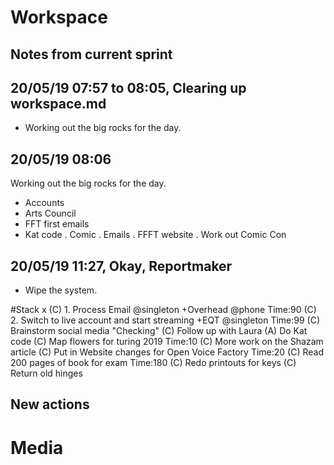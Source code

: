# Workspace 
##  Notes from current sprint 



## 20/05/19 07:57 to 08:05, Clearing up workspace.md 
* Working out the big rocks for the day. 

## 20/05/19 08:06 
Working out the big rocks for the day. 
* Accounts 
* Arts Council 
* FFT first emails 
* Kat code 
. Comic 
. Emails 
. FFFT website 
. Work out Comic Con 


## 20/05/19 11:27, Okay, Reportmaker 
* Wipe the system. 





#Stack 
x (C) 1. Process Email @singleton +Overhead @phone  Time:90
(C) 2. Switch to live account and start streaming +EQT @singleton Time:99
(C) Brainstorm social media "Checking" 
(C) Follow up with Laura 
(A) Do Kat code 
(C) Map flowers for turing 2019 Time:10
(C) More work on the Shazam article 
(C) Put in Website changes for Open Voice Factory Time:20
(C) Read 200 pages of book for exam  Time:180
(C) Redo printouts for keys 
(C) Return old hinges




















##  New actions 

# Media 
